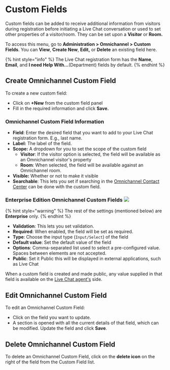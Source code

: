 # Custom Fields

Custom fields can be added to receive additional information from visitors during registration before initiating a Live Chat conversation or used to set other properties of a visitor/room. They can be set upon a **Visitor** or **Room.**

To access this menu, go to **Administration > Omnichannel > Custom Fields**. You can **View**, **Create New**, **Edit,** or **Delete** an existing field here.

{% hint style="info" %}
The Live Chat registration form has the **Name**, **Email**, and **I need Help With…**(Department) fields by default.
{% endhint %}

## Create Omnichannel Custom Field

To create a new custom field:

* Click on **+New** from the custom field panel
* Fill in the required information and click **Save.**

### Omnichannel Custom Field Information

* **Field**: Enter the desired field that you want to add to your Live Chat registration form. E.g., last name.
* **Label:** The label of the field.
* **Scope:** A dropdown for you to set the scope of the custom field
  * **Visitor**: If the visitor option is selected, the field will be available as an Omnichannel visitor's property
  * **Room**: When selected, the field will be available against an Omnichannel room.
* **Visible:** Whether or not to make it visible
* **Searchable**: This lets you set if searching in the [Omnichannel Contact Center](../omnichannel-agents-guides/omnichannel-contact-center/) can be done with the custom field.

### Enterprise Edition Omnichannel Custom Fields ![](<../../.gitbook/assets/2022-01-23\_20-47-25 (1).png>)

{% hint style="warning" %}
The rest of the settings (mentioned below) are **Enterprise** only.
{% endhint %}

* **Validation**: This lets you set validation.
* **Required**: When enabled, the field will be set as required.
* **Type**: Choose the input type (`Input/Select`) of the field
* **Default value**: Set the default value of the field
* **Options**: Comma-separated list used to select a pre-configured value. Spaces between elements are not accepted.
* **Public**: Set it Public this will be displayed in external applications, such as Live Chat

When a custom field is created and made public, any value supplied in that field is available on the [Live Chat agent's](agents.md) side.

## Edit Omnichannel Custom Field

To edit an Omnichannel Custom Field:

* Click on the field you want to update.
* A section is opened with all the current details of that field, which can be modified. Update the field and click **Save**.

## Delete Omnichannel Custom Field

To delete an Omnichannel Custom Field, click on the **delete icon** on the right of the field from the Custom Field list.
